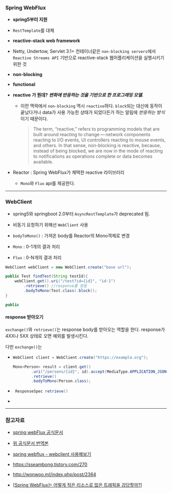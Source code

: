 

### Spring WebFlux

- **spring5부터 지원**

- `RestTemplate`를 대체

- **reactive-stack web framework**

- Netty, Undertow, Servlet 3.1+  컨테이너같은 `non-blocking servers`에서 `Reactive Streams API` 기반으로 reactive-stack 웹어플리케이션을 실행시키기 위한 것

- **non-blocking**

- **functional**

- **reactive 가 뭔데?**  ***변화에 반응하는 것을 기반으로 한 프로그래밍 모델.***

  - 이런 맥락에서 `non-blocking` 역시 `reactive`하다. `block`되는 대신에  동작이 끝났다거나 data가 사용 가능한 상태가 되었다든가 하는 알림에 *반응하는 방식*이기 때문이다.

    > The term, “reactive,” refers to programming models that are built around reacting to change — network components reacting to I/O events, UI controllers reacting to mouse events, and others. In that sense, non-blocking is reactive, because, instead of being blocked, we are now in the mode of reacting to notifications as operations complete or data becomes available.



- Reactor : Spring WebFlux가 채택한 reactive 라이브러리
  - `Mono`와 `Flux` api를 제공한다.

------------



### WebClient

- spring5와 springboot 2.0부터 `AsyncRestTemplate`가 deprecated 됨.

- 비동기 요청하기 위해선 `WebClient` 사용

  

- `bodyToMono()`  : 가져온 body를 Reactor의 Mono객체로 변경
- `Mono` : 0-1개의 결과 처리 
- `Flux` : 0-N개의 결과 처리

```java
WebClient webClient = new WebClient.create("base url");

public Test findTest(String testId){
	webClient.get().uri("/test?id={id}", "id-1")
        .retrieve()	//response를 받음
        .bodyToMono(Test.class).block();
}

public 

```



#### response 받아오기

`exchange()`와 `retrieve()`는 response body를 받아오는 역할을 한다. response가 4XX나 5XX 상태로 오면 예외를 발생시킨다.

다만 `exchange()`는 

- ```java
  WebClient client = WebClient.create("https://example.org");
  
  Mono<Person> result = client.get()
          .uri("/persons/{id}", id).accept(MediaType.APPLICATION_JSON)
          .retrieve()
          .bodyToMono(Person.class);
  ```

- ```java
   ResponseSpec retrieve() 
  ```

- 





----

### 참고자료

- [spring webFlux 공식문서](https://docs.spring.io/spring-framework/docs/current/reference/html/web-reactive.html)
- [위 공식문서 번역본](https://12bme.tistory.com/597)
- [spring webflux - webclient 사용해보기](https://akageun.github.io/2019/06/23/spring-webflux-4-webclient.html)
- https://sseambong.tistory.com/270
- http://wonwoo.ml/index.php/post/2364

- [[Spring WebFlux는 어떻게 적은 리소스로 많은 트래픽을 감당할까?](https://alwayspr.tistory.com/44)]